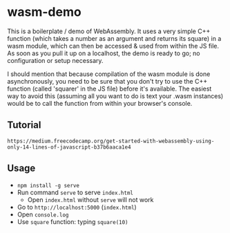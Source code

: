 # wasm-demo

This is a boilerplate / demo of WebAssembly. It uses a very simple C++ function (which takes a number as an argument and returns its square) in a wasm module, which can then be accessed & used from within the JS file. As soon as you pull it up on a localhost, the demo is ready to go; no configuration or setup necessary. 

I should mention that because compilation of the wasm module is done asynchronously, you need to be sure that you don't try to use the C++ function (called 'squarer' in the JS file) before it's available. The easiest way to avoid this (assuming all you want to do is text your .wasm instances) would be to call the function from within your browser's console. 


## Tutorial
`https://medium.freecodecamp.org/get-started-with-webassembly-using-only-14-lines-of-javascript-b37b6aaca1e4`

## Usage
* `npm install -g serve`
* Run command `serve` to serve `index.html`
  * Open `index.html` without `serve` will not work
* Go to `http://localhost:5000` (`index.html`)
* Open `console.log`
* Use `square` function: typing `square(10)`